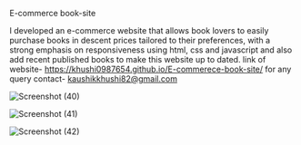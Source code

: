 E-commerce book-site

I developed an e-commerce website that allows book lovers to easily purchase books in descent prices tailored to their preferences, with a strong emphasis on responsiveness using html, css and javascript and also add recent published books to make this website up to dated.
link of website-
https://khushi0987654.github.io/E-commerece-book-site/
for any query contact- 
kaushikkhushi82@gmail.com

![Screenshot (40)](https://github.com/user-attachments/assets/a71a75e2-7ae4-4556-918c-6a2e50e95f85)

![Screenshot (41)](https://github.com/user-attachments/assets/c3cac192-fb03-4601-b892-fab997b35b75)

![Screenshot (42)](https://github.com/user-attachments/assets/b279e335-030d-4899-86b9-e4616e60c821)

